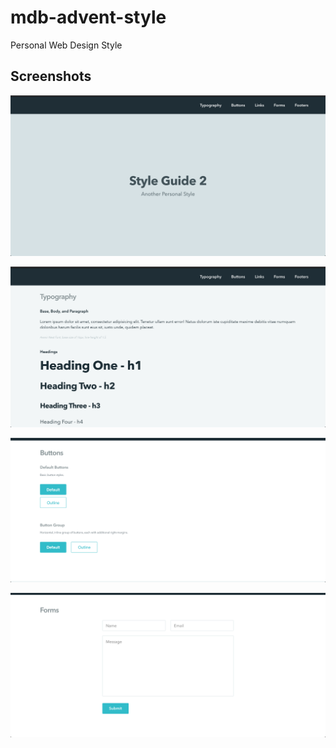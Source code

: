 # mdb-advent-style
Personal Web Design Style

## Screenshots

![screenshot 1](https://github.com/mattdanielbrown/mdb-advent-style/blob/master/screenshots/Screen%20Shot%202017-06-29%20at%2012.25.20%20AM.png?raw=true)

![screenshot 2](https://raw.githubusercontent.com/mattdanielbrown/mdb-advent-style/master/screenshots/Screen%20Shot%202017-06-29%20at%2012.25.28%20AM.png)

![screenshot 2](https://github.com/mattdanielbrown/mdb-advent-style/blob/master/screenshots/Screen%20Shot%202017-06-29%20at%2012.25.37%20AM.png?raw=true)

![screenshot 2](https://github.com/mattdanielbrown/mdb-advent-style/blob/master/screenshots/Screen%20Shot%202017-06-29%20at%2012.25.51%20AM.png?raw=true)
